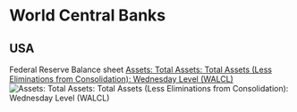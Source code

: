 # World Central Banks

## USA
Federal Reserve Balance sheet 
[Assets: Total Assets: Total Assets (Less Eliminations from Consolidation): Wednesday Level (WALCL)](https://fred.stlouisfed.org/series/WALCL)           
![Assets: Total Assets: Total Assets (Less Eliminations from Consolidation): Wednesday Level (WALCL)](https://fred.stlouisfed.org/graph/fredgraph.png?g=1c5VA)           

